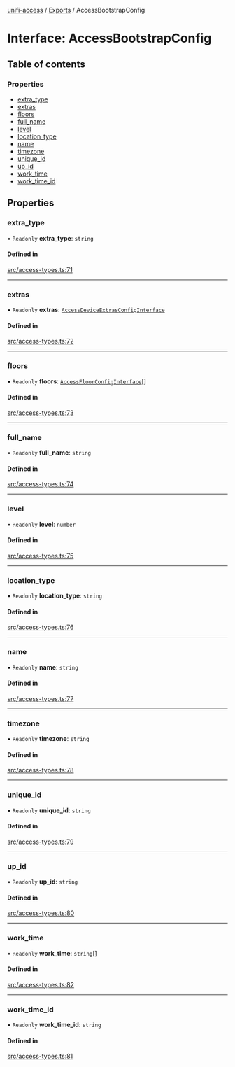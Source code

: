[unifi-access](../README.md) / [Exports](../modules.md) / AccessBootstrapConfig

# Interface: AccessBootstrapConfig

## Table of contents

### Properties

- [extra\_type](AccessBootstrapConfig.md#extra_type)
- [extras](AccessBootstrapConfig.md#extras)
- [floors](AccessBootstrapConfig.md#floors)
- [full\_name](AccessBootstrapConfig.md#full_name)
- [level](AccessBootstrapConfig.md#level)
- [location\_type](AccessBootstrapConfig.md#location_type)
- [name](AccessBootstrapConfig.md#name)
- [timezone](AccessBootstrapConfig.md#timezone)
- [unique\_id](AccessBootstrapConfig.md#unique_id)
- [up\_id](AccessBootstrapConfig.md#up_id)
- [work\_time](AccessBootstrapConfig.md#work_time)
- [work\_time\_id](AccessBootstrapConfig.md#work_time_id)

## Properties

### extra\_type

• `Readonly` **extra\_type**: `string`

#### Defined in

[src/access-types.ts:71](https://github.com/hjdhjd/unifi-access/blob/e0dcb0f/src/access-types.ts#L71)

___

### extras

• `Readonly` **extras**: [`AccessDeviceExtrasConfigInterface`](AccessDeviceExtrasConfigInterface.md)

#### Defined in

[src/access-types.ts:72](https://github.com/hjdhjd/unifi-access/blob/e0dcb0f/src/access-types.ts#L72)

___

### floors

• `Readonly` **floors**: [`AccessFloorConfigInterface`](AccessFloorConfigInterface.md)[]

#### Defined in

[src/access-types.ts:73](https://github.com/hjdhjd/unifi-access/blob/e0dcb0f/src/access-types.ts#L73)

___

### full\_name

• `Readonly` **full\_name**: `string`

#### Defined in

[src/access-types.ts:74](https://github.com/hjdhjd/unifi-access/blob/e0dcb0f/src/access-types.ts#L74)

___

### level

• `Readonly` **level**: `number`

#### Defined in

[src/access-types.ts:75](https://github.com/hjdhjd/unifi-access/blob/e0dcb0f/src/access-types.ts#L75)

___

### location\_type

• `Readonly` **location\_type**: `string`

#### Defined in

[src/access-types.ts:76](https://github.com/hjdhjd/unifi-access/blob/e0dcb0f/src/access-types.ts#L76)

___

### name

• `Readonly` **name**: `string`

#### Defined in

[src/access-types.ts:77](https://github.com/hjdhjd/unifi-access/blob/e0dcb0f/src/access-types.ts#L77)

___

### timezone

• `Readonly` **timezone**: `string`

#### Defined in

[src/access-types.ts:78](https://github.com/hjdhjd/unifi-access/blob/e0dcb0f/src/access-types.ts#L78)

___

### unique\_id

• `Readonly` **unique\_id**: `string`

#### Defined in

[src/access-types.ts:79](https://github.com/hjdhjd/unifi-access/blob/e0dcb0f/src/access-types.ts#L79)

___

### up\_id

• `Readonly` **up\_id**: `string`

#### Defined in

[src/access-types.ts:80](https://github.com/hjdhjd/unifi-access/blob/e0dcb0f/src/access-types.ts#L80)

___

### work\_time

• `Readonly` **work\_time**: `string`[]

#### Defined in

[src/access-types.ts:82](https://github.com/hjdhjd/unifi-access/blob/e0dcb0f/src/access-types.ts#L82)

___

### work\_time\_id

• `Readonly` **work\_time\_id**: `string`

#### Defined in

[src/access-types.ts:81](https://github.com/hjdhjd/unifi-access/blob/e0dcb0f/src/access-types.ts#L81)
